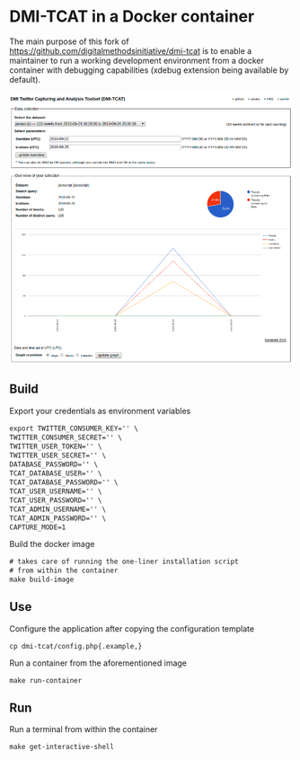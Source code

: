 # DMI-TCAT in a Docker container

The main purpose of this fork of https://github.com/digitalmethodsinitiative/dmi-tcat
is to enable a maintainer to run a working development environment from a docker container
with debugging capabilities (xdebug extension being available by default).

![Analysis](/build/screenshots/DMI-twitter-capturing-and-analysis-toolset.png)

## Build

Export your credentials as environment variables

```
export TWITTER_CONSUMER_KEY='' \
TWITTER_CONSUMER_SECRET='' \
TWITTER_USER_TOKEN='' \
TWITTER_USER_SECRET='' \
DATABASE_PASSWORD='' \
TCAT_DATABASE_USER='' \
TCAT_DATABASE_PASSWORD='' \
TCAT_USER_USERNAME='' \
TCAT_USER_PASSWORD='' \
TCAT_ADMIN_USERNAME='' \
TCAT_ADMIN_PASSWORD='' \
CAPTURE_MODE=1
```

Build the docker image

```
# takes care of running the one-liner installation script
# from within the container
make build-image
```

## Use

Configure the application after copying the configuration template

```
cp dmi-tcat/config.php{.example,}
```

Run a container from the aforementioned image

``` 
make run-container
```

## Run

Run a terminal from within the container

``` 
make get-interactive-shell
```
